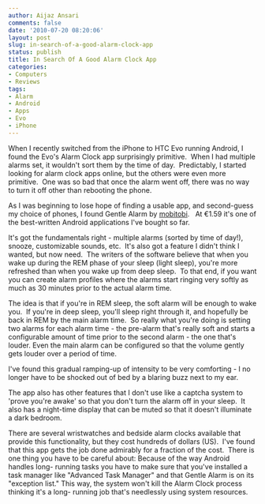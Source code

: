 ```yaml
---
author: Aijaz Ansari
comments: false
date: '2010-07-20 08:20:06'
layout: post
slug: in-search-of-a-good-alarm-clock-app
status: publish
title: In Search Of A Good Alarm Clock App
categories:
- Computers
- Reviews
tags:
- Alarm
- Android
- Apps
- Evo
- iPhone
---
```


<!-- ai l /wp/mobitobi.jpg /wp/mobitobi.jpg 167 266 -->
When I recently switched from
the iPhone to HTC Evo running Android, I found the Evo's Alarm Clock app
surprisingly primitive.  When I had multiple alarms set, it wouldn't sort them
by the time of day.  Predictably, I started looking for alarm clock apps
online, but the others were even more primitive.  One was so bad that once the
alarm went off, there was no way to turn it off other than rebooting the
phone.
<!--more-->

As I was beginning to lose hope of finding a usable app, and second-guess my
choice of phones, I found Gentle Alarm by
[mobitobi](http://mobitobi.com/en/android/gentlealarm.php).   At €1.59 it's
one of the best-written Android applications I've bought so far.

It's got the fundamentals right - multiple alarms (sorted by time of day!),
snooze, customizable sounds, etc.  It's also got a feature I didn't think I
wanted, but now need.  The writers of the software believe that when you wake
up during the REM phase of your sleep (light sleep), you're more refreshed
than when you wake up from deep sleep.  To that end, if you want you can
create alarm profiles where the alarms start ringing very softly as much as 30
minutes prior to the actual alarm time.

The idea is that if you're in REM sleep, the soft alarm will be enough to wake
you.  If you're in deep sleep, you'll sleep right through it, and hopefully be
back in REM by the main alarm time.  So really what you're doing is setting
two alarms for each alarm time - the pre-alarm that's really soft and starts a
configurable amount of time prior to the second alarm - the one that's louder.
Even the main alarm can be configured so that the volume gently gets louder
over a period of time.

I've found this gradual ramping-up of intensity to be very comforting - I no
longer have to be shocked out of bed by a blaring buzz next to my ear.

The app also has other features that I don't use like a captcha system to
'prove you're awake' so that you don't turn the alarm off in your sleep.  It
also has a night-time display that can be muted so that it doesn't illuminate
a dark bedroom.

There are several wristwatches and bedside alarm clocks available that provide
this functionality, but they cost hundreds of dollars (US).  I've found that
this app gets the job done admirably for a fraction of the cost.  There is one
thing you have to be careful about: Because of the way Android handles long-
running tasks you have to make sure that you've installed a task manager like
"Advanced Task Manager" and that Gentle Alarm is on its "exception list."
This way, the system won't kill the Alarm Clock process thinking it's a long-
running job that's needlessly using system resources.
